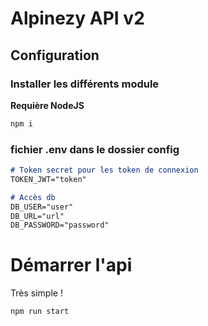 # Alpinezy API v2

## Configuration
### Installer les différents module
**Requière NodeJS**
```sh
npm i
```
### fichier .env dans le dossier config
```md
# Token secret pour les token de connexion
TOKEN_JWT="token"

# Accès db
DB_USER="user"
DB_URL="url"
DB_PASSWORD="password"
```

# Démarrer l'api
Très simple !
```sh
npm run start
```